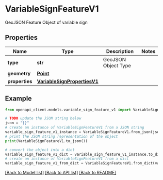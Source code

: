 # VariableSignFeatureV1

GeoJSON Feature Object of variable sign

## Properties

Name | Type | Description | Notes
------------ | ------------- | ------------- | -------------
**type** | **str** | GeoJSON Object Type | 
**geometry** | [**Point**](Point.md) |  | 
**properties** | [**VariableSignPropertiesV1**](VariableSignPropertiesV1.md) |  | 

## Example

```python
from openapi_client.models.variable_sign_feature_v1 import VariableSignFeatureV1

# TODO update the JSON string below
json = "{}"
# create an instance of VariableSignFeatureV1 from a JSON string
variable_sign_feature_v1_instance = VariableSignFeatureV1.from_json(json)
# print the JSON string representation of the object
print(VariableSignFeatureV1.to_json())

# convert the object into a dict
variable_sign_feature_v1_dict = variable_sign_feature_v1_instance.to_dict()
# create an instance of VariableSignFeatureV1 from a dict
variable_sign_feature_v1_from_dict = VariableSignFeatureV1.from_dict(variable_sign_feature_v1_dict)
```
[[Back to Model list]](../README.md#documentation-for-models) [[Back to API list]](../README.md#documentation-for-api-endpoints) [[Back to README]](../README.md)


